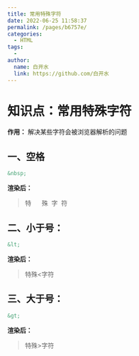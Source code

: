 ```yaml
---
title: 常用特殊字符
date: 2022-06-25 11:58:37
permalink: /pages/b6757e/
categories:
  - HTML
tags:
  - 
author: 
  name: 白开水
  link: https://github.com/白开水
---
```

# 知识点：常用特殊字符

**作用：** 解决某些字符会被浏览器解析的问题

## 一、空格

```html
&nbsp; 
```

**渲染后：**
> <p>特&nbsp;&nbsp;&nbsp;&nbsp;&nbsp;&nbsp;殊&nbsp;&nbsp;字&nbsp;&nbsp;符</p>

## 二、小于号：

```html
&lt;
```

**渲染后：**
> <p>特殊&lt;字符</p>


## 三、大于号：

```html
&gt;
```

**渲染后：**
> <p>特殊&gt;字符</p>
